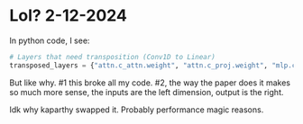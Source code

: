 # Lol? 2-12-2024

In python code, I see:

```python
# Layers that need transposition (Conv1D to Linear)
transposed_layers = {"attn.c_attn.weight", "attn.c_proj.weight", "mlp.c_fc.weight", "mlp.c_proj.weight"}
```

But like why. #1 this broke all my code. #2, the way the paper does it makes so much more sense, the inputs are the left dimension, output is the right.

Idk why kaparthy swapped it. Probably performance magic reasons.
